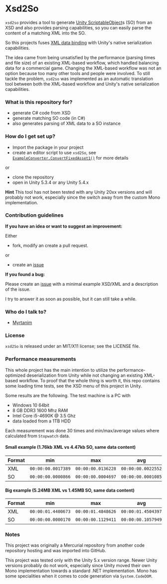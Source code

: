 # Xsd2So #

`xsd2so` provides a tool to generate [Unity ScriptableObject](http://docs.unity3d.com/Manual/class-ScriptableObject.html)s (SO) from an XSD and also provides parsing capabilities, so you can easily parse the content of a matching XML into the SO.

So this projects fuses [XML data binding](https://en.wikipedia.org/wiki/XML_data_binding) with Unity's native serialization capabilities.

The idea came from being unsatisfied by the performance (parsing times and file size) of an existing XML-based workflow, which handled balancing data for a commercial game. Changing the XML-based workflow was not an option because too many other tools and people were involved. To still tackle the problem, `xsd2so` was implemented as an automatic translation tool between both the XML-based workflow and Unity's native serialization capabilities.

### What is this repository for? ###

* generate C# code from XSD
* generate matching SO code (in C#)
* also generates parsing of XML data to a SO instance

### How do I get set up? ###

* Import the package in your project
* create an editor script to use `xsd2So`, see [`ExampleConverter.ConvertFixedAsset1()`](https://github.com/Myrtanim/xsd2so/blob/master/Assets/Example/Editor/ExampleConverter.cs) for more details

or

* clone the repository
* open in Unity 5.3.4 or any Unity 5.4.x

**Hint**
This tool has not been tested with any Unity 20xx versions and will probably not work, especially since the switch away from the custom Mono implementation.

### Contribution guidelines ###

**If you have an idea or want to suggest an improvement:**

Either

* fork, modify an create a pull request.

or

* create an [issue](https://github.com/Myrtanim/xsd2so/issues)

**If you found a bug:**

Please create an [issue](https://github.com/Myrtanim/xsd2so/issues) with a minimal example XSD/XML and a description of the issue.

I try to answer it as soon as possible, but it can still take a while.

### Who do I talk to? ###

* [Myrtanim](https://github.com/Myrtanim/)

### License ###

`xsd2So` is released under an MIT/X11 license; see the LICENSE file.

### Performance measurements ###
This whole project has the main intention to utilize the performance-optimized deserialization from Unity while not changing an existing XML-based workflow.
To proof that the whole thing is worth it, this repo contains some loading time tests, see the XSD menu of this project in Unity.

Some results are the following. The test machine is a PC with

* Windows 10 64bit
* 8 GB DDR3 1600 Mhz RAM
* Intel Core i5-4690K @ 3.5 Ghz
* data loaded from a 1TB HDD

Each measurement was done 30 times and min/max/average values where calculated from `Stopwatch` data.

#### Small example (1.76kb XML vs 4.47kb SO, same data content) #
| Format |        min         |         max        |        avg         |
| ------ | ------------------ | ------------------ | ------------------ |
| XML    | `00:00:00.0017389` | `00:00:00.0136228` | `00:00:00.0022552` |
| SO     | `00:00:00.0000866` | `00:00:00.0004697` | `00:00:00.0001085` |

#### Big example (5.24MB XML vs 1.45MB SO, same data content) #
| Format |        min         |         max        |        avg         |
| ------ | ------------------ | ------------------ | ------------------ |
| XML    | `00:00:01.4400673` | `00:00:01.4848626` | `00:00:01.4504397` |
| SO     | `00:00:00.0000170` | `00:00:00.1129411` | `00:00:00.1057949` |

### Notes

This project was originally a Mercurial repository from another code repository hosting and was imported into GitHub.

This project was tested only with the Unity 5.x version range. Newer Unity versions probably do not work, especially since Unity moved their own Mono implementation towards a standard .NET implementation. Mono has some specialities when it comes to code generation via `System.CodeDOM`.